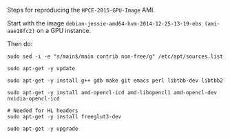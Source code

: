 Steps for reproducing the `HPCE-2015-GPU-Image` AMI.

Start with the image `debian-jessie-amd64-hvm-2014-12-25-13-19-ebs (ami-aae18fc2)`
on a GPU instance.

Then do:
```
sudo sed -i -e "s/main$/main contrib non-free/g" /etc/apt/sources.list

sudo apt-get -y update

sudo apt-get -y install g++ gdb make git emacs perl libtbb-dev libtbb2

sudo apt-get -y install amd-opencl-icd amd-libopencl1 amd-opencl-dev nvidia-opencl-icd

# Needed for HL headers
sudo apt-get -y install freeglut3-dev

sudo apt-get -y upgrade
```